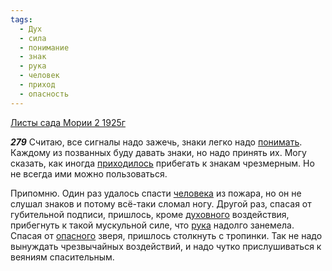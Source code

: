 ```yaml
---
tags:
  - Дух
  - сила
  - понимание
  - знак
  - рука
  - человек
  - приход
  - опасность
---
```


[Листы сада Мории 2 1925г](https://127.0.0.1:4002/agni/1925)

___279___
Считаю, все сигналы надо зажечь, знаки легко надо [понимать](../../../tags/#понимание). Каждому из позванных буду давать знаки, но надо принять их. Могу сказать, как иногда [приходилось](../../../tags/#приход) прибегать к знакам чрезмерным. Но не всегда ими можно пользоваться.   

Припомню. Один раз удалось спасти [человека](../../../tags/#человек) из пожара, но он не слушал знаков и потому всё-таки сломал ногу. Другой раз, спасая от губительной подписи, пришлось, кроме [духовного](../../../tags/#Дух) воздействия, прибегнуть к такой мускульной силе, что [рука](../../../tags/#рука) надолго занемела. Спасая от [опасного](../../../tags/#опасность) зверя, пришлось столкнуть с тропинки. Так не надо вынуждать чрезвычайных воздействий, и надо чутко прислушиваться к веяниям спасительным.   

